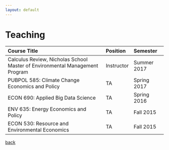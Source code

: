 ```yaml
---
layout: default
---
```


# Teaching


| Course Title | Position | Semester |
|:-------------|:------------------|:------|
| Calculus Review, Nicholas School Master of Environmental Management Program |	Instructor | Summer 2017
| PUBPOL 585: Climate Change Economics and Policy |	TA | Spring 2017
| ECON 690: Applied Big Data Science | TA | Spring 2016
| ENV 635: Energy Economics and Policy | TA | Fall 2015
|ECON 530: Resource and Environmental Economics | TA | Fall 2015


[back](./)

